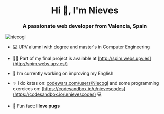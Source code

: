 <h1 align="center">Hi 👋, I'm Nieves</h1>
<h3 align="center">A passionate web developer from Valencia, Spain</h3>

<p align="left"> <img src="https://komarev.com/ghpvc/?username=niecogi&label=Profile%20views&color=0e75b6&style=flat" alt="niecogi" /> </p>

- 💻 [UPV](http://www.upv.es) alumni with degree and master's in Computer Engineering

- 👨‍💻 Part of my final project is available at [http://spim.webs.upv.es](http://spim.webs.upv.es/)

- 🌱 I’m currently working on improving my English

- ✨ I do katas on: [codewars.com/users/Niecogi](https://www.codewars.com/users/Niecogi) and some programming exercices on: [https://codesandbox.io/u/nievescodes](https://codesandbox.io/u/nievescodes) 💻

- 🐶 Fun fact: **I love pugs**


<!--
**niecogi/niecogi** is a ✨ _special_ ✨ repository because its `README.md` (this file) appears on your GitHub profile.

Here are some ideas to get you started:

- 🔭 I’m currently working on ...
- 🌱 I’m currently learning ...
- 👯 I’m looking to collaborate on ...
- 🤔 I’m looking for help with ...
- 💬 Ask me about ...
- 📫 How to reach me: ...
- 😄 Pronouns: ...
- ⚡ Fun fact: ...
-->
